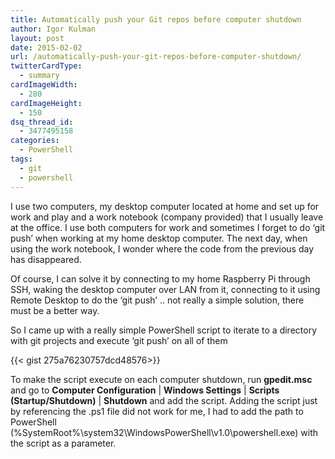 ```yaml
---
title: Automatically push your Git repos before computer shutdown
author: Igor Kulman
layout: post
date: 2015-02-02
url: /automatically-push-your-git-repos-before-computer-shutdown/
twitterCardType:
  - summary
cardImageWidth:
  - 280
cardImageHeight:
  - 150
dsq_thread_id:
  - 3477495158
categories:
  - PowerShell
tags:
  - git
  - powershell
---
```

I use two computers, my desktop computer located at home and set up for work and play and a work notebook (company provided) that I usually leave at the office. I use both computers for work and sometimes I forget to do &#8216;git push&#8217; when working at my home desktop computer. The next day, when using the work notebook, I wonder where the code from the previous day has disappeared.

Of course, I can solve it by connecting to my home Raspberry Pi through SSH, waking the desktop computer over LAN from it, connecting to it using Remote Desktop to do the &#8216;git push&#8217; .. not really a simple solution, there must be a better way.

<!--more-->

So I came up with a really simple PowerShell script to iterate to a directory with git projects and execute &#8216;git push&#8217; on all of them

{{< gist 275a76230757dcd48576>}}

To make the script execute on each computer shutdown, run **gpedit.msc** and go to **Computer Configuration** | **Windows Settings** | **Scripts (Startup/Shutdown)** | **Shutdown** and add the script. Adding the script just by referencing the .ps1 file did not work for me, I had to add the path to PowerShell (%SystemRoot%\system32\WindowsPowerShell\v1.0\powershell.exe) with the script as a parameter.